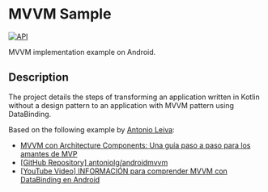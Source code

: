 # MVVM Sample

[![API](https://img.shields.io/badge/API-21%2B-brightgreen.svg?style=flat)](https://android-arsenal.com/api?level=21)

MVVM implementation example on Android.

## Description

The project details the steps of transforming an application written in Kotlin without a design pattern to an application with MVVM pattern using DataBinding.

Based on the following example by [Antonio Leiva](https://github.com/antoniolg):

- [MVVM con Architecture Components: Una guía paso a paso para los amantes de MVP](https://devexperto.com/mvvm-vs-mvp/)
- [[GitHub Repository] antoniolg/androidmvvm](https://github.com/antoniolg/androidmvvm)
- [[YouTube Video] INFORMACIÓN para comprender MVVM con DataBinding en Android](https://www.youtube.com/watch?v=gr0ontvr-jw)